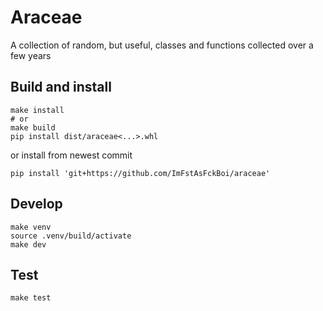 # Araceae
A collection of random, but useful, classes and functions collected over a few years


## Build and install
```shell
make install
# or
make build
pip install dist/araceae<...>.whl
```

or install from newest commit
```shell
pip install 'git+https://github.com/ImFstAsFckBoi/araceae'
```

## Develop
```shell
make venv
source .venv/build/activate
make dev
```

## Test
```shell
make test
```
